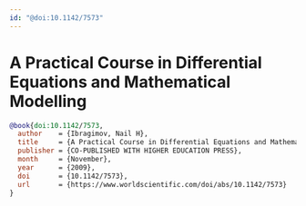 ```yaml
---
id: "@doi:10.1142/7573"
---
```


# A Practical Course in Differential Equations and Mathematical Modelling

```bibtex
@book{doi:10.1142/7573,
  author    = {Ibragimov, Nail H},
  title     = {A Practical Course in Differential Equations and Mathematical Modelling},
  publisher = {CO-PUBLISHED WITH HIGHER EDUCATION PRESS},
  month     = {November},
  year      = {2009},
  doi       = {10.1142/7573},
  url       = {https://www.worldscientific.com/doi/abs/10.1142/7573}
}
```
